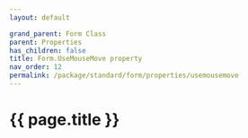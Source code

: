 ```yaml
---
layout: default

grand_parent: Form Class
parent: Properties
has_children: false
title: Form.UseMouseMove property
nav_order: 12
permalink: /package/standard/form/properties/usemousemove
---
```

# {{ page.title }}




